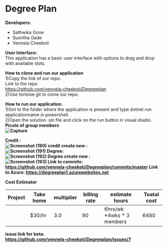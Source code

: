 # Degree Plan

<b>Developers:</b> <br>
<ul>
<li>Sathwika Gone</li>
<li>Susritha Gade</li>
<li>Vennela Cheekoti</li>
</ul>

<b>User Interface:</b><br>
This application has a basic user interface with options to drag and drop with available slots.

<b>How to clone and run our application</b><br>
1)Copy the link of our repo.<br>
Link to the repo<br>
https://github.com/vennela-cheekoti/Degreeplan <br>
2)Use tortoise git to clone our repo.

<b>How to run our application.</b><br>
1)Got to the folder where the application is present and type dotnet run applicationname in powershell.<br>
2)Open the solution .sln file and click on the run button in visual studio.<br>
<b>Picute of group members<b><br>
![Capture](https://user-images.githubusercontent.com/42945790/56673316-a82d5880-667d-11e9-8fc3-a86feb7d8cb2.PNG)

Credit :<br>
![Screenshot (190)](https://user-images.githubusercontent.com/42945790/56674061-01e25280-667f-11e9-9b87-9d30cc68edf8.png)
credit create new :<br>
![Screenshot (191)](https://user-images.githubusercontent.com/42945790/56674167-2a6a4c80-667f-11e9-9785-0242fdb72927.png)
Degree:<br>
![Screenshot (192)](https://user-images.githubusercontent.com/42945790/56674238-45d55780-667f-11e9-8ac1-989c7c3df652.png)
Degree create new :<br>
![Screenshot (193)](https://user-images.githubusercontent.com/42945790/56674332-74ebc900-667f-11e9-9451-1ed377aa454f.png)
Link to commits:<br>
https://github.com/vennela-cheekoti/Degreeplan/commits/master
Link to Azure:
https://degreeplan1.azurewebsites.net



<b>Cost Estimator</b>

| Project | Take home | multiplier | billing rate | estimate hours            | Toatal cost |
|---------|-----------|------------|--------------|---------------------------|-------------|
|         | $30/hr    | 3.0        | 90           | 6hrs/wk *4wks * 3 members | 6480        |


<b>issue link for beta:<b><br>
https://github.com/vennela-cheekoti/Degreeplan/issues/7
